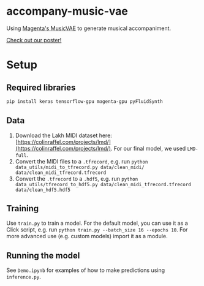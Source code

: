 # accompany-music-vae
Using [Magenta's MusicVAE](https://github.com/tensorflow/magenta/tree/master/magenta/models/music_vae) to generate musical accompaniment.

[Check out our poster!](https://drive.google.com/file/d/1SYW0uhId39YXQMXmvfQQf49A6d1J4ooF/view?usp=sharing)

# Setup

## Required libraries

```bash
pip install keras tensorflow-gpu magenta-gpu pyFluidSynth
```

## Data
1. Download the Lakh MIDI dataset here: [https://colinraffel.com/projects/lmd/](https://colinraffel.com/projects/lmd/). For our final model, we used `LMD-full`.
2. Convert the MIDI files to a `.tfrecord`, e.g. run 
`python data_utils/midi_to_tfrecord.py data/clean_midi/ data/clean_midi_tfrecord.tfrecord`
3. Convert the `.tfrecord` to a `.hdf5`, e.g. run
`python data_utils/tfrecord_to_hdf5.py data/clean_midi_tfrecord.tfrecord data/clean_hdf5.hdf5`

## Training
Use `train.py` to train a model.
For the default model, you can use it as a Click script, e.g. run `python train.py --batch_size 16 --epochs 10`.
For more advanced use (e.g. custom models) import it as a module.

## Running the model
See `Demo.ipynb` for examples of how to make predictions using `inference.py`.
